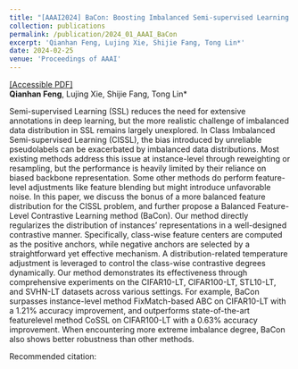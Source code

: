 ```yaml
---
title: "[AAAI2024] BaCon: Boosting Imbalanced Semi-supervised Learning via Balanced Feature-Level Contrastive Learning"
collection: publications
permalink: /publication/2024_01_AAAI_BaCon
excerpt: 'Qianhan Feng, Lujing Xie, Shijie Fang, Tong Lin*'
date: 2024-02-25
venue: 'Proceedings of AAAI'
---
```

[[Accessible PDF]](https://fqhank.github.io/fengqianhan.github.io/files/AAAI24-Feng.pdf)  
**Qianhan Feng**, Lujing Xie, Shijie Fang, Tong Lin*

Semi-supervised Learning (SSL) reduces the need for extensive annotations in deep learning, but the more realistic challenge of imbalanced data distribution in SSL remains largely unexplored. In Class Imbalanced Semi-supervised
Learning (CISSL), the bias introduced by unreliable pseudolabels can be exacerbated by imbalanced data distributions. Most existing methods address this issue at instance-level through reweighting or resampling, but the performance is
heavily limited by their reliance on biased backbone representation. Some other methods do perform feature-level adjustments like feature blending but might introduce unfavorable noise. In this paper, we discuss the bonus of a more balanced feature distribution for the CISSL problem, and further propose a Balanced Feature-Level Contrastive Learning method (BaCon). Our method directly regularizes the distribution of instances’ representations in a well-designed
contrastive manner. Specifically, class-wise feature centers are computed as the positive anchors, while negative anchors are selected by a straightforward yet effective mechanism. A distribution-related temperature adjustment is leveraged to control the class-wise contrastive degrees dynamically. Our method demonstrates its effectiveness through
comprehensive experiments on the CIFAR10-LT, CIFAR100-LT, STL10-LT, and SVHN-LT datasets across various settings. For example, BaCon surpasses instance-level method FixMatch-based ABC on CIFAR10-LT with a 1.21% accuracy improvement, and outperforms state-of-the-art featurelevel method CoSSL on CIFAR100-LT with a 0.63% accuracy improvement. When encountering more extreme imbalance degree, BaCon also shows better robustness than other
methods.  

Recommended citation: 
